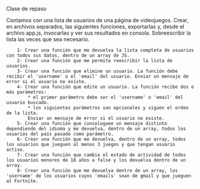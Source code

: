 Clase de repaso

Contamos con una lista de usuarios de una página de videojuegos. Crear, en archivos separados, las siguientes funciones, exportarlas y, desde el archivo app.js, invocarlas y ver sus resultados en consola. Sobreescribir la lista las veces que sea necesario.
````
    1- Crear una función que me devuelva la lista completa de usuarios con todos sus datos, dentro de un array de JS.
    2- Crear una función que me permita reescribir la lista de usuarios.
    3- Crear una función que elimine un usuario. La función debe recibir el 'username' o el 'email' del usuario. Enviar un mensaje de error si el usuario no existe.
    4- Crear una función que edite un usuario. La función recibe dos o más parámetros:
        * el primer parámetro debe ser el 'username' o 'email' del usuario buscado.
        * los siguientes parámetros son opcionales y siguen el orden de la lista.
        Enviar un mensaje de error si el usuario no existe.
    5- Crear una función que consologuee un mensaje distinto dependiendo del idioma y me devuelva, dentro de un array, todos los usuarios del país pasado como parámetro.
    6- Crear una función que me devuelva, dentro de un array, todos los usuarios que jueguen al menos 3 juegos y que tengan usuario activo.
    7- Crear una función que cambie el estado de actividad de todos los usuarios menores de 18 años a false y los devuelva dentro de un array.
    8- Crear una función que me devuelva dentro de un array, los 'username' de los usuarios cuyos 'emails' sean de gmail y que jueguen al Fortnite.
````